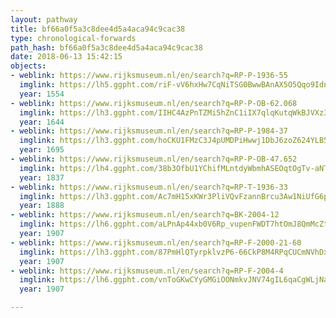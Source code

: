 ```yaml
---
layout: pathway
title: bf66a0f5a3c8dee4d5a4aca94c9cac38
type: chronological-forwards
path_hash: bf66a0f5a3c8dee4d5a4aca94c9cac38
date: 2018-06-13 15:42:15
objects:
- weblink: https://www.rijksmuseum.nl/en/search?q=RP-P-1936-55
  imglink: https://lh5.ggpht.com/riF-vV6hxHw7CqNiTSG0BwwBAnAX5O5Qqo9IdnHR6mit02D0D7fTsP5AM5NqRyTN5_K3RQHD83LfpBmeW_Z8N5wKqdA=s200
  year: 1554
- weblink: https://www.rijksmuseum.nl/en/search?q=RP-P-OB-62.068
  imglink: https://lh3.ggpht.com/IIHC4AzPnTZMi5hZnC1iIX7qlqKutqWkBJVXz3Bp3RyC2yaGsyLN2pYK_fzMfhqRwy7VjK_pSHRIkv0fczT3JphupTI=s200
  year: 1644
- weblink: https://www.rijksmuseum.nl/en/search?q=RP-P-1984-37
  imglink: https://lh3.ggpht.com/hoCKU1FMzC3J4pUMDPiHwwj1DbJ6zoZ624YLB5GJD-lS4EH5AhTk-XAI_ySrU0naC5LJK6nCw8mnhuMYtC1ZOa-VHXhI=s200
  year: 1695
- weblink: https://www.rijksmuseum.nl/en/search?q=RP-P-OB-47.652
  imglink: https://lh4.ggpht.com/38b3OfbU1YChifMLntdyWbmhASEOqtOgTv-aNT8Ka8SKf4hXwIQzxx4986FTWNJsmNgotm0wYdi3Kq7rb-fnRdBx5ABE=s200
  year: 1837
- weblink: https://www.rijksmuseum.nl/en/search?q=RP-T-1936-33
  imglink: https://lh3.ggpht.com/Ac7mH15xKWr3PliVQvFzannBrcu3Aw1NiUfG6pTXk2fvcVGRZUUiA2pHkJHM7QDsUjmV4NDbKLf033S4eyNs7bfeA68=s200
  year: 1888
- weblink: https://www.rijksmuseum.nl/en/search?q=BK-2004-12
  imglink: https://lh6.ggpht.com/aLPnAp44xb0V6Rp_vupenFWDT7htOmJ8QmMcZt7epm9FMSeorsKvLj45-r89NpX0P70alwU35OQxvCcXj_ASSQbXqh-3=s200
  year: 1907
- weblink: https://www.rijksmuseum.nl/en/search?q=RP-F-2000-21-60
  imglink: https://lh3.ggpht.com/87PmHlQTyrpklvzP6-66CkP8M4RPqCUCmNVhDxDEDsLtyCJnXF3zjXHCVtSXlwa5ulDXYtImRZESfwwX4Pp7432Itzk=s200
  year: 1907
- weblink: https://www.rijksmuseum.nl/en/search?q=RP-F-2004-4
  imglink: https://lh6.ggpht.com/vnToGKwCYyGMGiOONmkvJNV74gIL6qaCgWLjNahTyBRLnzYaDtDgh8E6VQ7J5Eklf_1DiJEopFeEuGAu2Z83xceAQBY=s200
  year: 1907

---
```

